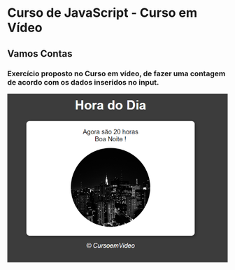 # Curso de JavaScript - Curso em Vídeo

## Vamos Contas

### Exercício proposto no Curso em vídeo, de fazer uma contagem de acordo com os dados inseridos no input.

<img src="img/imagemprojeto.PNG" alt="ImgProjeto" />
